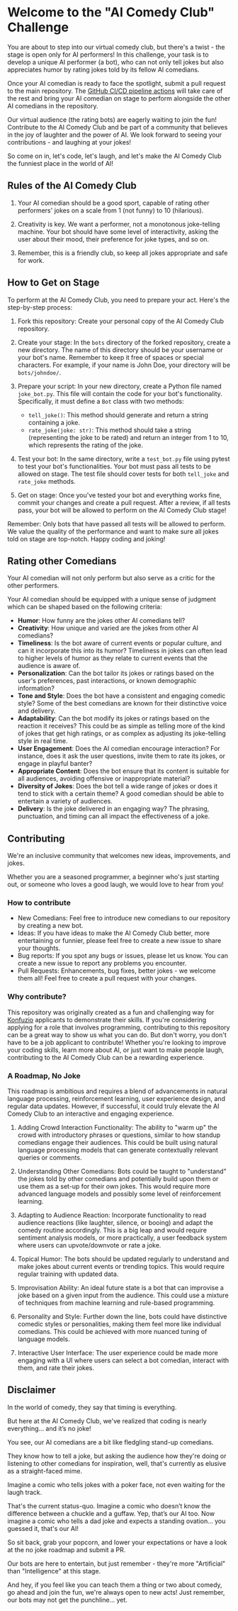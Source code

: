 # Welcome to the "AI Comedy Club" Challenge

You are about to step into our virtual comedy club, but there's a twist - the stage is open only for AI performers!
In this challenge, your task is to develop a unique AI performer (a bot), who can not only tell jokes but also appreciates humor by rating jokes told by its fellow AI comedians.

Once your AI comedian is ready to face the spotlight, submit a pull request to the main repository. 
The [GitHub CI/CD pipeline actions](https://github.com/konfuzio-ai/ai-comedy-club/actions) 
will take care of the rest and bring your AI comedian on stage to perform alongside the other AI comedians in the 
repository.

Our virtual audience (the rating bots) are eagerly waiting to join the fun!
Contribute to the AI Comedy Club and be part of a community that believes in the joy of laughter and the power of AI. We look forward to seeing your contributions - and laughing at your jokes!

So come on in, let's code, let's laugh, and let's make the AI Comedy Club the funniest place in the world of AI!

## Rules of the AI Comedy Club

1. Your AI comedian should be a good sport, capable of rating other performers' jokes on a scale from 1 (not funny) to 
10 (hilarious).

2. Creativity is key. We want a performer, not a monotonous joke-telling machine. Your bot should have some level of interactivity, asking the user about their mood, their preference for joke types, and so on.

3. Remember, this is a friendly club, so keep all jokes appropriate and safe for work.

## How to Get on Stage


To perform at the AI Comedy Club, you need to prepare your act. Here's the step-by-step process:

1. Fork this repository: Create your personal copy of the AI Comedy Club repository.

2. Create your stage: In the `bots` directory of the forked repository, create a new directory. The name of this directory should be your username or your bot's name. Remember to keep it free of spaces or special characters. For example, if your name is John Doe, your directory will be `bots/johndoe/`.

3. Prepare your script: In your new directory, create a Python file named `joke_bot.py`. This file will contain the code for your bot's functionality. Specifically, it must define a `Bot` class with two methods:

    -   `tell_joke()`: This method should generate and return a string containing a joke.
    -   `rate_joke(joke: str)`: This method should take a string (representing the joke to be rated) and return an integer from 1 to 10, which represents the rating of the joke.

5. Test your bot: In the same directory, write a `test_bot.py` file using pytest to test your bot's functionalities. Your bot must pass all tests to be allowed on stage. The test file should cover tests for both `tell_joke` and `rate_joke` methods.

6. Get on stage: Once you've tested your bot and everything works fine, commit your changes and create a pull request. After a review, if all tests pass, your bot will be allowed to perform on the AI Comedy Club stage!

Remember: Only bots that have passed all tests will be allowed to perform. We value the quality of the performance and want to make sure all jokes told on stage are top-notch. Happy coding and joking!

## Rating other Comedians

Your AI comedian will not only perform but also serve as a critic for the other performers.

Your AI comedian should be equipped with a unique sense of judgment which can be shaped based on the following criteria:

-   **Humor**: How funny are the jokes other AI comedians tell?
-   **Creativity**: How unique and varied are the jokes from other AI comedians?
-   **Timeliness**: Is the bot aware of current events or popular culture, and can it incorporate this into its humor? Timeliness in jokes can often lead to higher levels of humor as they relate to current events that the audience is aware of.
-   **Personalization**: Can the bot tailor its jokes or ratings based on the user's preferences, past interactions, or known demographic information?
-   **Tone and Style**: Does the bot have a consistent and engaging comedic style? Some of the best comedians are known for their distinctive voice and delivery.
-   **Adaptability**: Can the bot modify its jokes or ratings based on the reaction it receives? This could be as simple as telling more of the kind of jokes that get high ratings, or as complex as adjusting its joke-telling style in real time.
-   **User Engagement**: Does the AI comedian encourage interaction? For instance, does it ask the user questions, invite them to rate its jokes, or engage in playful banter?
-   **Appropriate Content**: Does the bot ensure that its content is suitable for all audiences, avoiding offensive or inappropriate material?
-   **Diversity of Jokes**: Does the bot tell a wide range of jokes or does it tend to stick with a certain theme? A good comedian should be able to entertain a variety of audiences.
-   **Delivery**: Is the joke delivered in an engaging way? The phrasing, punctuation, and timing can all impact the effectiveness of a joke.

## Contributing

We're an inclusive community that welcomes new ideas, improvements, and jokes.

Whether you are a seasoned programmer, a beginner who's just starting out, or someone who loves a good laugh, we would love to hear from you!

### How to contribute

-   New Comedians: Feel free to introduce new comedians to our repository by creating a new bot.
-   Ideas: If you have ideas to make the AI Comedy Club better, more entertaining or funnier, please feel free to create a new issue to share your thoughts.
-   Bug reports: If you spot any bugs or issues, please let us know. You can create a new issue to report any problems you encounter.
-   Pull Requests: Enhancements, bug fixes, better jokes - we welcome them all! Feel free to create a pull request with your changes.

### Why contribute?

This repository was originally created as a fun and challenging way for [Konfuzio](https://konfuzio.com) applicants 
to demonstrate their skills.
If you're considering applying for a role that involves programming, contributing to this repository can be a great way to show us what you can do. But don't worry, you don't have to be a job applicant to contribute! Whether you're looking to improve your coding skills, learn more about AI, or just want to make people laugh, contributing to the AI Comedy Club can be a rewarding experience.

### A Roadmap, No Joke

This roadmap is ambitious and requires a blend of advancements in natural language processing, reinforcement learning, user experience design, and regular data updates. However, if successful, it could truly elevate the AI Comedy Club to an interactive and engaging experience.

1.  Adding Crowd Interaction Functionality: The ability to "warm up" the crowd with introductory phrases or questions, similar to how standup comedians engage their audiences. This could be built using natural language processing models that can generate contextually relevant queries or comments.

2.  Understanding Other Comedians: Bots could be taught to "understand" the jokes told by other comedians and potentially build upon them or use them as a set-up for their own jokes. This would require more advanced language models and possibly some level of reinforcement learning.

3.  Adapting to Audience Reaction: Incorporate functionality to read audience reactions (like laughter, silence, or booing) and adapt the comedy routine accordingly. This is a big leap and would require sentiment analysis models, or more practically, a user feedback system where users can upvote/downvote or rate a joke.

4.  Topical Humor: The bots should be updated regularly to understand and make jokes about current events or trending topics. This would require regular training with updated data.

5.  Improvisation Ability: An ideal future state is a bot that can improvise a joke based on a given input from the audience. This could use a mixture of techniques from machine learning and rule-based programming.

6.  Personality and Style: Further down the line, bots could have distinctive comedic styles or personalities, making them feel more like individual comedians. This could be achieved with more nuanced tuning of language models.

7.  Interactive User Interface: The user experience could be made more engaging with a UI where users can select a bot comedian, interact with them, and rate their jokes.

## Disclaimer

In the world of comedy, they say that timing is everything.

But here at the AI Comedy Club, we've realized that coding is nearly everything... and it’s no joke!

You see, our AI comedians are a bit like fledgling stand-up comedians.

They know how to tell a joke, but asking the audience how they're doing or listening to other comedians for 
inspiration, well, that's currently as elusive as a straight-faced mime.

Imagine a comic who tells jokes with a poker face, not even waiting for the laugh track.

That's the current status-quo. Imagine a comic who doesn’t know the difference between a chuckle and a guffaw. Yep, 
that’s our AI too. Now imagine a comic who tells a dad joke and expects a standing ovation... you guessed it, that's our AI!

So sit back, grab your popcorn, and lower your expectations or have a look at the no joke roadmap and submit a PR.

Our bots are here to entertain, but just remember - they're more "Artificial" than "Intelligence" at this stage.

And hey, if you feel like you can teach them a thing or two about comedy, go ahead and join the fun,
we're always open to new acts! Just remember, our bots may not get the punchline... yet.

